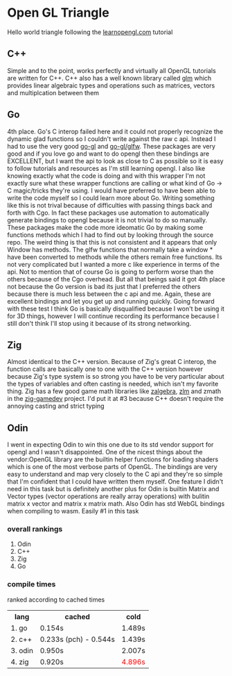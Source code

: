 # Open GL Triangle
Hello world triangle following the [learnopengl.com](https://learnopengl.com/Getting-started/Hello-Triangle) tutorial
## C++
Simple and to the point, works perfectly and virtually all OpenGL tutorials are written for C++. C++ also has a well known library called [glm](https://glm.g-truc.net/0.9.9/index.html) which provides linear algebraic types and operations such as matrices, vectors and multiplcation between them
## Go
4th place. Go's C interop failed here and it could not properly recognize the dynamic glad functions so I couldn't write against the raw c api. Instead I had to use the very good [go-gl](https://github.com/go-gl/gl) and [go-gl/glfw](https://github.com/go-gl/glfw). These packages are very good and if you love go and want to do opengl then these bindings are EXCELLENT, but I want the api to look as close to C as possible so it is easy to follow tutorials and resources as I'm still learning opengl. I also like knowing exactly what the code is doing and with this wrapper I'm not exactly sure what these wrapper functions are calling or what kind of Go -> C magic/tricks they're using. I would have preferred to have been able to write the code myself so I could learn more about Go. Writing something like this is not trival because of difficulties with passing things back and forth with Cgo. In fact these packages use automation to automatically generate bindings to opengl because it is not trivial to do so manually. These packages make the code more ideomatic Go by making some functions methods which I had to find out by looking through the source repo. The weird thing is that this is not consistent and it appears that only Window has methods. The glfw functions that normally take a window * have been converted to methods while the others remain free functions. Its not very complicated but I wanted a more c like experience in terms of the api. Not to mention that of course Go is going to perform worse than the others because of the Cgo overhead. But all that beings said it got 4th place not because the Go version is bad its just that I preferred the others because there is much less between the c api and me. Again, these are excellent bindings and let you get up and running quickly. Going forward with these test I think Go is basically disqualified because I won't be using it for 3D things, however I will continue recording its performance because I still don't think I'll stop using it because of its strong networking.
## Zig
Almost identical to the C++ version. Because of Zig's great C interop, the function calls are basically one to one with the C++ version however because Zig's type system is so strong you have to be very particular about the types of variables and often casting is needed, which isn't my favorite thing. Zig has a few good game math libraries like [zalgebra](https://github.com/kooparse/zalgebra), [zlm](https://github.com/ziglibs/zlm) and zmath in the [zig-gamedev](https://github.com/michal-z/zig-gamedev) project. I'd put it at #3 because C++ doesn't require the annoying casting and strict typing
## Odin
I went in expecting Odin to win this one due to its std vendor support for opengl and I wasn't disappointed. One of the nicest things about the vendor:OpenGL library are the builtin helper functions for loading shaders which is one of the most verbose parts of OpenGL. The bindings are very easy to understand and map very closely to the C api and they're so simple that I'm confident that I could have written them myself. One feature I didn't need in this task but is definitely another plus for Odin is builtin Matrix and Vector types (vector operations are really array operations) with bulitin matrix x vector and matrix x matrix math. Also Odin has std WebGL bindings when compiling to wasm. Easily #1 in this task
### overall rankings
1. Odin
2. C++
3. Zig
4. Go 
### compile times
ranked according to cached times
<table>
    <th>lang</th>
    <th>cached</th>
    <th>cold</th>
    <tr>
        <td>1. go</td> 
        <td>0.154s</td>
        <td>1.489s</td>
    </tr>
    <tr>
        <td>2. c++</td> 
        <td>0.233s (pch) - 0.544s</td>
        <td>1.439s</td>
    </tr>
    <tr>
        <td>3. odin</td> 
        <td>0.950s</td>
        <td>2.007s</td>
    </tr>
    <tr>
        <td>4. zig</td> 
        <td>0.920s</td>
        <td style="color:red">4.896s</td>
    </tr>
</table>